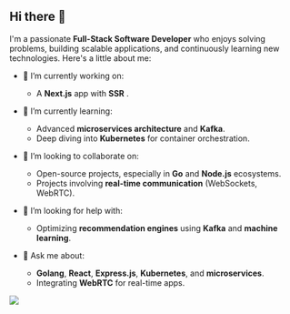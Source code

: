 ## Hi there 👋

I'm a passionate **Full-Stack Software Developer** who enjoys solving problems, building scalable applications, and continuously learning new technologies. Here's a little about me:

- 🔭 I’m currently working on:  
  - A **Next.js** app with **SSR** .

- 🌱 I’m currently learning:
  - Advanced **microservices architecture** and **Kafka**.
  - Deep diving into **Kubernetes** for container orchestration.
  
- 👯 I’m looking to collaborate on:
  - Open-source projects, especially in **Go** and **Node.js** ecosystems.
  - Projects involving **real-time communication** (WebSockets, WebRTC).
  
- 🤔 I’m looking for help with:
  - Optimizing **recommendation engines** using **Kafka** and **machine learning**.
  
- 💬 Ask me about:
  - **Golang**, **React**, **Express.js**, **Kubernetes**, and **microservices**.
  - Integrating **WebRTC** for real-time apps.

![](https://komarev.com/ghpvc/?username=your-github-username)
